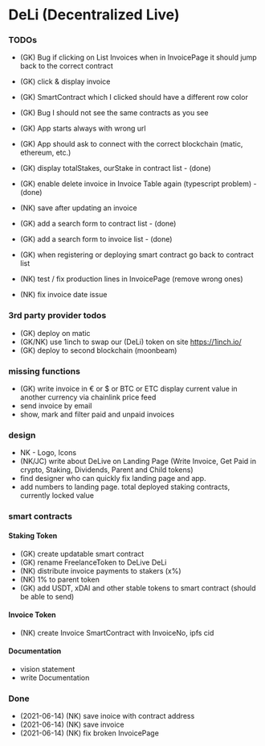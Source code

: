 # DeLi (Decentralized Live)

### TODOs
- (GK) Bug if clicking on List Invoices when in InvoicePage it should jump back to the correct contract
- (GK) click & display invoice
- (GK) SmartContract which I clicked should have a different row color 
- (GK) Bug I should not see the same contracts as you see
- (GK) App starts always with wrong url
- (GK) App should ask to connect with the correct blockchain (matic, ethereum, etc.) 
- (GK) display totalStakes, ourStake in contract list - (done)

- (GK) enable delete invoice in Invoice Table again (typescript problem) - (done)
- (NK) save after updating an invoice 
- (GK) add a search form to contract list - (done)
- (GK) add a search form to invoice list - (done)
- (GK) when registering or deploying smart contract go back to contract list
- (NK) test / fix production lines in InvoicePage (remove wrong ones)
- (NK) fix invoice date issue


### 3rd party provider todos
- (GK) deploy on matic
- (GK/NK) use 1inch to swap our (DeLi) token on site https://1inch.io/
- (GK) deploy to second blockchain (moonbeam)

### missing functions
- (GK)  write invoice in € or $ or BTC or ETC display current value in another currency via chainlink price feed 
- send invoice by email
- show, mark and filter paid and unpaid invoices 

### design
- NK - Logo, Icons
- (NK/JC) write about DeLive on Landing Page (Write Invoice, Get Paid in crypto, Staking, Dividends, Parent and Child tokens)
- find designer who can quickly fix landing page and app.
- add numbers to landing page. total deployed staking contracts, currently locked value

### smart contracts
#### Staking Token
- (GK) create updatable smart contract
- (GK) rename FreelanceToken to DeLive DeLi
- (NK) distribute invoice payments to stakers (x%)
- (NK) 1% to parent token 
- (GK) add USDT, xDAI and other stable tokens to smart contract (should be able to send)


#### Invoice Token
- (NK) create Invoice SmartContract with InvoiceNo, ipfs cid

#### Documentation
- vision statement
- write Documentation

### Done
- (2021-06-14) (NK) save inoice with contract address
- (2021-06-14) (NK) save invoice
- (2021-06-14) (NK) fix broken InvoicePage 